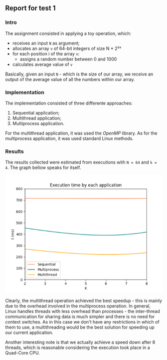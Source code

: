 ## Report for test 1
### Intro
The assignment consisted in applying a toy operation, which:

* receives an input ```N``` as argument;
* allocates an array ```v``` of 64-bit integers of size N * 2²°
* for each position i of the array ```v```:
     + assigns a random number between 0 and 1000
* calculates average value of ```v```

Basically, given an input ```N``` - which is the size of our array, we receive an output of the average value of all the numbers within our array.

### Implementation
The implementation consisted of three differente approaches:
1. Sequential application;
1. Multithread application;
1. Multiprocess application.

For the multithread application, it was used the _OpenMP_ library. As for the multiprocess application, it was used standard Linux methods.

### Results
The results collected were estimated from executions with ```N = 64``` and ```k = 4```. The graph bellow speaks for itself.

![Graph](results/graph.png)

Clearly, the multithread operation achieved the best speedup - this is mainly due to the overhead involved in the multiprocess operation. In general, Linux handles threads with less overhead than processes - the inter-thread communication for sharing data is much simpler and there is no need for context switches. As in this case we don't have any restrictions in which of them to use, a multithreading would be the best solution for speeding up our current application.

Another interesting note is that we actually achieve a speed down after 8 threads, which is reasonable considering the execution took place in a Quad-Core CPU.
